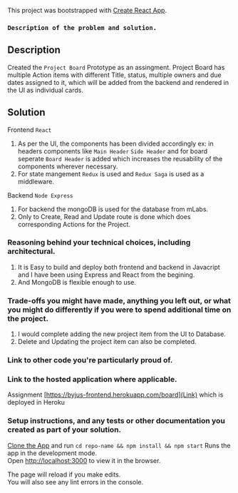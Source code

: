 This project was bootstrapped with [Create React App](https://github.com/facebook/create-react-app).

### `Description of the problem and solution.`

## Description

Created the `Project Board` Prototype as an assingment.
Project Board has multiple Action items with different Title, status, multiple owners and due dates assigned to it, which will be added from the backend and rendered in the UI as individual cards.

## Solution

Frontend `React`<br/>

1. As per the UI, the components has been divided accordingly ex: in headers components like `Main Header` `Side Header` and for board seperate `Board Header` is added which increases the reusability of the components wherever necessary.
2. For state mangement `Redux` is used and `Redux Saga` is used as a middleware.

Backend `Node Express`<br/>

1. For backend the mongoDB is used for the database from mLabs.
2. Only to Create, Read and Update route is done which does corresponding Actions for the Project.

### Reasoning behind your technical choices, including architectural.

1. It is Easy to build and deploy both frontend and backend in Javacript and I have been using Express and React from the begining.
2. And MongoDB is flexible enough to use.

### Trade-offs you might have made, anything you left out, or what you might do differently if you were to spend additional time on the project.

1. I would complete adding the new project item from the UI to Database.
2. Delete and Updating the project item can also be completed.

### Link to other code you're particularly proud of.

### Link to the hosted application where applicable.

Assignment [https://byjus-frontend.herokuapp.com/board](Link) which is deployed in Heroku

### Setup instructions, and any tests or other documentation you created as part of your solution.

[Clone the App](https://github.com/kiran-kumar011/Byjus.git) and run `cd repo-name && npm install && npm start`
Runs the app in the development mode.<br />
Open [http://localhost:3000](http://localhost:3000) to view it in the browser.

The page will reload if you make edits.<br />
You will also see any lint errors in the console.
